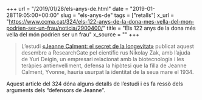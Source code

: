 +++
url = "/2019/01/28/els-anys-de.html"
date = "2019-01-28T19:05:00+00:00"
slug = "els-anys-de"
tags = ["retalls"]
x_url = "https://www.ccma.cat/324/els-122-anys-de-la-dona-mes-vella-del-mon-podrien-ser-un-frau/noticia/2900400/"
title = "Els 122 anys de la dona més vella del món podrien ser un frau"
x_source = ""
+++


> L’estudi [«Jeanne Calment: el secret de la longevitat»](https://www.researchgate.net/publication/329773795_Jeanne_Calment_the_secret_of_longevity) publicat aquest desembre a ResearchGate pel científic rus Nikolay Zak, amb l’ajuda de Yuri Deigin, un empresari relacionat amb la biotecnologia i les teràpies antienvelliment, defensa la hipòtesi que la filla de Jeanne Calment, Yvonne, hauria usurpat la identitat de la seua mare el 1934.

Aquest article del 324 dóna alguns detalls de l’estudi i es fa ressò dels arguments dels “defensors de Jeanne”.

